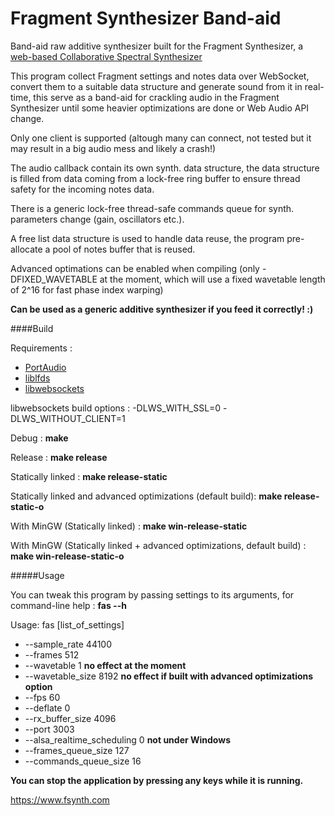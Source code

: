 Fragment Synthesizer Band-aid
=====

Band-aid raw additive synthesizer built for the Fragment Synthesizer, a [web-based Collaborative Spectral Synthesizer](https://www.fsynth.com)

This program collect Fragment settings and notes data over WebSocket, convert them to a suitable data structure and generate sound from it in real-time, this serve as a band-aid for crackling audio in the Fragment Synthesizer until some heavier optimizations are done or Web Audio API change.

Only one client is supported (altough many can connect, not tested but it may result in a big audio mess and likely a crash!)

The audio callback contain its own synth. data structure, the data structure is filled from data coming from a lock-free ring buffer to ensure thread safety for the incoming notes data.

There is a generic lock-free thread-safe commands queue for synth. parameters change (gain, oscillators etc.).

A free list data structure is used to handle data reuse, the program pre-allocate a pool of notes buffer that is reused.

Advanced optimations can be enabled when compiling (only -DFIXED_WAVETABLE at the moment, which will use a fixed wavetable length of 2^16 for fast phase index warping) 

**Can be used as a generic additive synthesizer if you feed it correctly! :)**

####Build

Requirements :

 * [PortAudio](http://www.portaudio.com/download.html)
 * [liblfds](http://liblfds.org/)
 * [libwebsockets](https://libwebsockets.org/)

libwebsockets build options : -DLWS_WITH_SSL=0 -DLWS_WITHOUT_CLIENT=1

Debug : **make**

Release : **make release**

Statically linked : **make release-static**

Statically linked and advanced optimizations (default build): **make release-static-o**

With MinGW (Statically linked) :  **make win-release-static**

With MinGW (Statically linked + advanced optimizations, default build) :  **make win-release-static-o**

#####Usage

You can tweak this program by passing settings to its arguments, for command-line help : **fas --h**

Usage: fas [list_of_settings]
 * --sample_rate 44100
 * --frames 512
 * --wavetable 1 **no effect at the moment**
 * --wavetable_size 8192 **no effect if built with advanced optimizations option**
 * --fps 60
 * --deflate 0
 * --rx_buffer_size 4096
 * --port 3003
 * --alsa_realtime_scheduling 0 **not under Windows**
 * --frames_queue_size 127
 * --commands_queue_size 16

**You can stop the application by pressing any keys while it is running.**

https://www.fsynth.com
